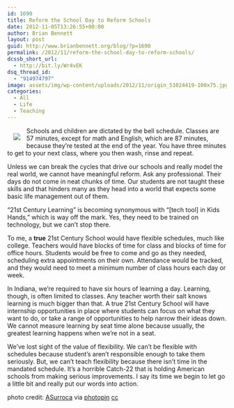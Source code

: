 ```yaml
---
id: 1690
title: Reform the School Day to Reform Schools
date: 2012-11-05T13:26:55+00:00
author: Brian Bennett
layout: post
guid: http://www.brianbennett.org/blog/?p=1690
permalink: /2012/11/reform-the-school-day-to-reform-schools/
dcssb_short_url:
  - http://bit.ly/Wr4vEK
dsq_thread_id:
  - "914974797"
image: assets/img/wp-content/uploads/2012/11/origin_51024419-100x75.jpg
categories:
  - All
  - Life
  - Teaching
---
```

<img src="http://farm1.staticflickr.com/29/51024419_c7e21978a1_m.jpg" style="float:left;margin:1em;" />Schools and children are dictated by the bell schedule. Classes are 57 minutes, except for math and English, which are 87 minutes, because they&#8217;re tested at the end of the year. You have three minutes to get to your next class, where you then wash, rinse and repeat.

Unless we can break the cycles that drive our schools and really model the real world, we cannot have meaningful reform. Ask any professional. Their days do not come in neat chunks of time. Our students are not taught these skills and that hinders many as they head into a world that expects some basic life management out of them.

&#8220;21st Century Learning&#8221; is becoming synonymous with &#8220;[tech tool] in Kids Hands,&#8221; which is way off the mark. Yes, they need to be trained on technology, but we can&#8217;t stop there.

To me, a **true** 21st Century School would have flexible schedules, much like college. Teachers would have blocks of time for class and blocks of time for office hours. Students would be free to come and go as they needed, scheduling extra appointments on their own. Attendance would be tracked, and they would need to meet a minimum number of class hours each day or week.

In Indiana, we&#8217;re required to have six hours of learning a day. Learning, though, is often limited to classes. Any teacher worth their salt knows learning is much bigger than that. A true 21st Century School will have internship opportunities in place where students can focus on what they want to do, or take a range of opportunities to help narrow their ideas down. We cannot measure learning by seat time alone because usually, the greatest learning happens when we&#8217;re not in a seat.

We&#8217;ve lost sight of the value of flexibility. We can&#8217;t be flexible with schedules because student&#8217;s aren&#8217;t responsible enough to take them seriously. But, we can&#8217;t teach flexibility because there isn&#8217;t time in the mandated schedule. It&#8217;s a horrible Catch-22 that is holding American schools from making serious improvements. I say its time we begin to let go a little bit and really put our words into action.

photo credit: <a href="http://www.flickr.com/photos/asurroca/51024419/" class="broken_link" rel="nofollow">ASurroca</a> via [photopin](http://photopin.com) [cc](http://creativecommons.org/licenses/by-nd/2.0/)
